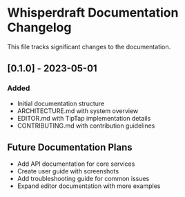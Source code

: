 # Whisperdraft Documentation Changelog

This file tracks significant changes to the documentation.

## [0.1.0] - 2023-05-01

### Added
- Initial documentation structure
- ARCHITECTURE.md with system overview
- EDITOR.md with TipTap implementation details
- CONTRIBUTING.md with contribution guidelines

## Future Documentation Plans

- Add API documentation for core services
- Create user guide with screenshots
- Add troubleshooting guide for common issues
- Expand editor documentation with more examples

